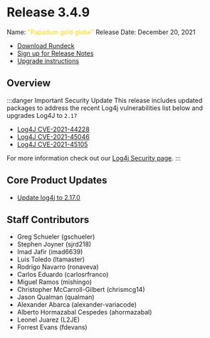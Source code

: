 # Release 3.4.9

Name: <span style="color: gold"><span class="glyphicon glyphicon-globe"></span> "Papadum gold globe"</span>
Release Date: December 20, 2021

- [Download Rundeck](https://download.rundeck.com/)
- [Sign up for Release Notes](https://www.rundeck.com/release-notes-signup)
- [Upgrade instructions](/upgrading/index.md)

## Overview

:::danger Important Security Update
 This release includes updated packages to address the recent Log4j vulnerabilities list below and upgrades Log4J to `2.17`

 * [Log4J CVE-2021-44228](https://cve.mitre.org/cgi-bin/cvename.cgi?name=CVE-2021-44228)
 * [Log4J CVE-2021-45046](https://cve.mitre.org/cgi-bin/cvename.cgi?name=CVE-2021-45046)  
 * [Log4J CVE-2021-45105](https://cve.mitre.org/cgi-bin/cvename.cgi?name=CVE-2021-45105)  

 For more information check out our [Log4j Security page](/history/cves/index.md).
:::

## Core Product Updates

* [Update log4j to 2.17.0](https://github.com/rundeck/rundeck/pull/7445)


## Staff Contributors

* Greg Schueler (gschueler)
* Stephen Joyner (sjrd218)
* Imad Jafir (imad6639)
* Luis Toledo (ltamaster)
* Rodrigo Navarro (ronaveva)
* Carlos Eduardo (carlosrfranco)
* Miguel Ramos (mishingo)
* Christopher McCarroll-Gilbert (chrismcg14)
* Jason Qualman (qualman)
* Alexander Abarca (alexander-variacode)
* Alberto Hormazabal Cespedes (ahormazabal)
* Leonel Juarez (L2JE)
* Forrest Evans (fdevans)
